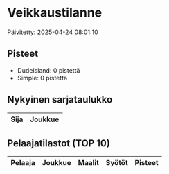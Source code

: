 # Veikkaustilanne

Päivitetty: 2025-04-24 08:01:10

## Pisteet

- DudeIsland: 0 pistettä
- Simple: 0 pistettä

## Nykyinen sarjataulukko

| Sija | Joukkue |
|------|--------|

## Pelaajatilastot (TOP 10)

| Pelaaja | Joukkue | Maalit | Syötöt | Pisteet |
|---------|---------|--------|--------|--------|
